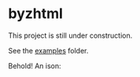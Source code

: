 <link rel="stylesheet" href="index.css" />

# byzhtml

This project is still under construction.

See the [examples](examples/) folder.

Behold! An ison: <x-ison></x-ison>
